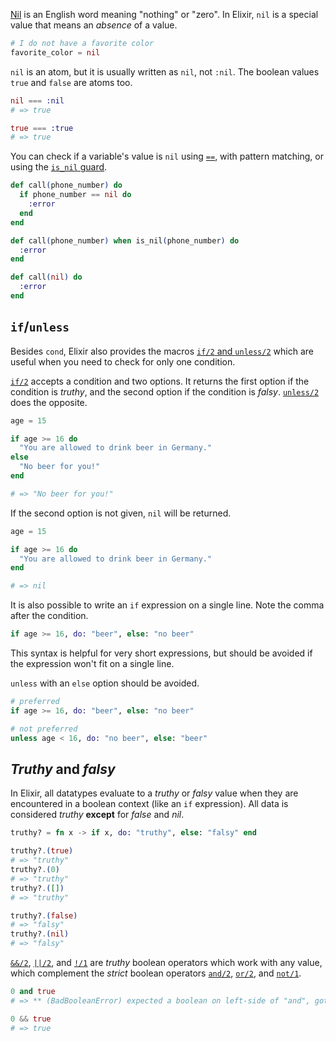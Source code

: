 [Nil][nil-dictionary] is an English word meaning "nothing" or "zero". In Elixir, `nil` is a special value that means an _absence_ of a value.

```elixir
# I do not have a favorite color
favorite_color = nil
```

`nil` is an atom, but it is usually written as `nil`, not `:nil`. The boolean values `true` and `false` are atoms too.

```elixir
nil === :nil
# => true

true === :true
# => true
```

You can check if a variable's value is `nil` using [`==`][kernel-equal], with pattern matching, or using the [`is_nil` guard][kernel-is-nil].

```elixir
def call(phone_number) do
  if phone_number == nil do
    :error
  end
end
```

```elixir
def call(phone_number) when is_nil(phone_number) do
  :error
end
```

```elixir
def call(nil) do
  :error
end
```

## `if`/`unless`

Besides `cond`, Elixir also provides the macros [`if/2` and `unless/2`][getting-started-if-unless] which are useful when you need to check for only one condition.

[`if/2`][kernel-if] accepts a condition and two options. It returns the first option if the condition is _truthy_, and the second option if the condition is _falsy_. [`unless/2`][kernel-unless] does the opposite.

```elixir
age = 15

if age >= 16 do
  "You are allowed to drink beer in Germany."
else
  "No beer for you!"
end

# => "No beer for you!"
```

If the second option is not given, `nil` will be returned.

```elixir
age = 15

if age >= 16 do
  "You are allowed to drink beer in Germany."
end

# => nil
```

It is also possible to write an `if` expression on a single line. Note the comma after the condition.

```elixir
if age >= 16, do: "beer", else: "no beer"
```

This syntax is helpful for very short expressions, but should be avoided if the expression won't fit on a single line.

`unless` with an `else` option should be avoided.

```elixir
# preferred
if age >= 16, do: "beer", else: "no beer"

# not preferred
unless age < 16, do: "no beer", else: "beer"
```

## _Truthy_ and _falsy_

In Elixir, all datatypes evaluate to a _truthy_ or _falsy_ value when they are encountered in a boolean context (like an `if` expression). All data is considered _truthy_ **except** for _false_ and _nil_.

```elixir
truthy? = fn x -> if x, do: "truthy", else: "falsy" end

truthy?.(true)
# => "truthy"
truthy?.(0)
# => "truthy"
truthy?.([])
# => "truthy"

truthy?.(false)
# => "falsy"
truthy?.(nil)
# => "falsy"
```

[`&&/2`][kernel-and], [`||/2`][kernel-or], and [`!/1`][kernel-not] are _truthy_ boolean operators which work with any value, which complement the _strict_ boolean operators [`and/2`][kernel-boolean-and], [`or/2`][kernel-boolean-or], and [`not/1`][kernel-boolean-not].

```elixir
0 and true
# => ** (BadBooleanError) expected a boolean on left-side of "and", got: 0

0 && true
# => true
```

[getting-started-if-unless]: https://elixir-lang.org/getting-started/case-cond-and-if.html#if-and-unless
[nil-dictionary]: https://www.merriam-webster.com/dictionary/nil
[kernel-if]: https://hexdocs.pm/elixir/Kernel.html#if/2
[kernel-unless]: https://hexdocs.pm/elixir/Kernel.html#unless/2
[kernel-equal]: https://hexdocs.pm/elixir/Kernel.html#==/2
[kernel-is-nil]: https://hexdocs.pm/elixir/Kernel.html#is_nil/1
[kernel-boolean-and]: https://hexdocs.pm/elixir/Kernel.html#and/2
[kernel-boolean-or]: https://hexdocs.pm/elixir/Kernel.html#or/2
[kernel-boolean-not]: https://hexdocs.pm/elixir/Kernel.html#not/1
[kernel-and]: https://hexdocs.pm/elixir/Kernel.html#&&/2
[kernel-or]: https://hexdocs.pm/elixir/Kernel.html#%7C%7C/2
[kernel-not]: https://hexdocs.pm/elixir/Kernel.html#!/1

